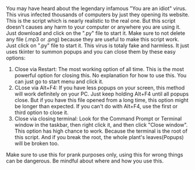 You may have heard about the legendary infamous "You are an idiot" virus. This virus infected thousands of computers by just they opening its website. This is the script which is nearly 
realistic to the real one. But this script doesn't causes any harm to your computer or anywhere you are using it. Just download and click on the ".py" file to start it. Make sure to not delete any file (.mp3 or .png) because they are useful to make this script work. Just click on ".py" file to start it. This virus is totaly fake and harmless. It just uses tkinter to summon popups and you can close them by these easy options:
1. Close via Restart: The most working option of all time. This is the most powerful option for closing this. No explanation for how to use this. You can just go to start menu and click it.
2. CLose via Alt+F4: If you have less popups on your screen, this method will work definitely on your PC. Just keep holding Alt+F4 until all popups close. But if you have this file opened
from a long time, this option might be longer than expected. If you can't do with Alt+F4, use the first or third option to close it.
3. Close via closing terminal: Look for the Command Prompt or Terminal window in the taskbar, then right click it, and then click "Close window". This option has high chance to work. Because
the terminal is the root of this script. And if you break the root, the whole plant's leaves(Popups) will be broken too.

Make sure to use this for prank purposes only, using this for wrong things can be dangerous. Be mindful about where and how you use this.
